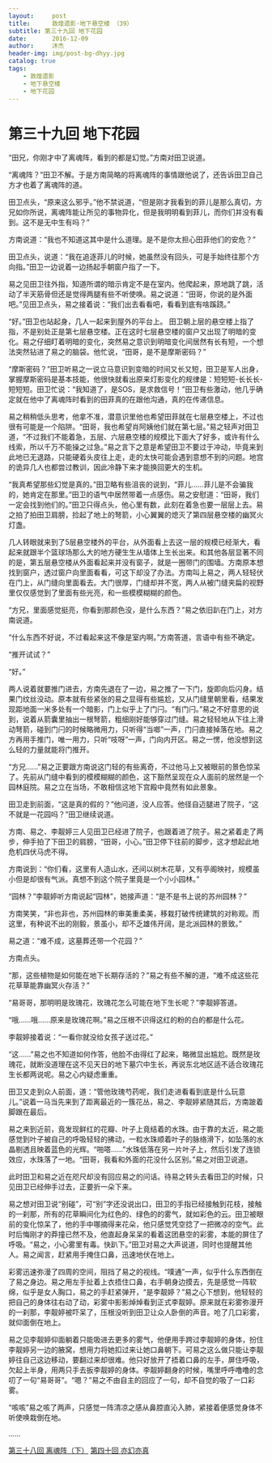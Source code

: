 ```yaml
---
layout:     post
title:      敦煌遗影·地下悬空楼 （39）
subtitle: 第三十九回 地下花园
date:       2016-12-09
author:     沐杰
header-img: img/post-bg-dhyy.jpg
catalog: true
tags:
    - 敦煌遗影
    - 地下悬空楼
    - 地下花园
---
```

# 第三十九回 地下花园

“田兄，你刚才中了离魂阵，看到的都是幻觉。”方南对田卫说道。

“离魂阵？”田卫不解。于是方南简略的将离魂阵的事情跟他说了，还告诉田卫自己方才也着了离魂阵的道。

田卫点头，“原来这么邪乎。”他不禁说道，“但是刚才我看到的菲儿是那么真切，方兄如你所说，离魂阵能让所见的事物异化，但是我明明看到菲儿，而你们并没有看到。这不是无中生有吗？”

方南说道：“我也不知道这其中是什么道理。是不是你太担心田菲他们的安危？”

田卫点头，说道：“我在追逐菲儿的时候，她虽然没有回头，可是手始终往那个方向指。”田卫一边说着一边扬起手朝窗户指了一下。

易之见田卫往外指，知道所谓的暗示肯定不是在室内。他爬起来，原地跳了跳，活动了半天筋骨但还是觉得两腿有些不听使唤。易之说道：“田哥，你说的是外面吧。”见田卫点头，易之接着说：“我们出去看看吧，看看到底有啥蹊跷。”

“好。”田卫也站起身，几人一起来到屋外的平台上。 田卫朝上层的悬空楼上指了指，不是别处正是第七层悬空楼。正在这时七层悬空楼的窗户又出现了明暗的变化。易之仔细盯着明暗的变化，突然易之意识到明暗变化间居然有长有短，一个想法突然钻进了易之的脑袋。他忙说，“田哥，是不是摩斯密码？”

“摩斯密码？”田卫听易之一说立马意识到变暗的时间又长又短，田卫是军人出身，掌握摩斯密码是基本技能，他很快就看出原来灯影变化的规律是：短短短-长长长-短短短。田卫忙说：“我知道了，是SOS，是求救信号！”田卫有些激动，他几乎确定就在他中了离魂阵时看到的田菲真的在跟他沟通，真的在传递信息。

易之稍稍低头思考，他拿不准，潜意识里他也希望田菲就在七层悬空楼上，不过也很有可能是一个陷阱。“田哥，我也希望肖阿姨他们就在第七层。”易之轻声对田卫道，“不过我们不能着急，五层、六层悬空楼的规模比下面大了好多，或许有什么线索，所以千万不能操之过急。”易之言下之意是希望田卫不要过于冲动，毕竟来到此地已无退路，只能硬着头皮往上走，走的太快可能会遇到意想不到的问题。地宫的诡异几人也都尝过教训，因此冷静下来才能换回更大的生机。

“我真希望那些幻觉是真的。”田卫略有些沮丧的说到，“菲儿……菲儿是不会骗我的，她肯定在那里。”田卫的语气中居然带着一点感伤。易之安慰道：“田哥，我们一定会找到他们的。”田卫只得点头，他心里有数，此刻在着急也要一层层上去。易之拍了拍田卫肩膀，捡起了地上的弩箭，小心翼翼的熄灭了第四层悬空楼的幽冥火灯盏。

几人转眼就来到了5层悬空楼外的平台，从外面看上去这一层的规模已经渐大，看起来就跟半个篮球场那么大的地方硬生生从墙体上生长出来。和其他各层显著不同的是，第五层悬空楼从外面看起来并没有窗子，就是一圈带门的围墙。方南原本想找到窗户，透过窗户向里面看看，可这下却没了办法。方南叫上易之，两人轻轻伏在门上，从门缝向里面看去。大门很厚，门缝却并不宽，两人从被门缝夹扁的视野里仅仅感觉到了里面有些光亮，和一些模模糊糊的颜色。

“方兄，里面感觉挺亮，你看到那颜色没，是什么东西？”易之依旧趴在门上，对方南说道。

“什么东西不好说，不过看起来这不像是室内啊。”方南答道，言语中有些不确定。

“推开试试？”

“好。”

两人说着就要推门进去，方南先退在了一边，易之推了一下门，旋即向后闪身。结果门纹丝没动。原本就有些紧张的易之显得有些尴尬，又从门缝里朝里看，结果发现距地面一米多处有一个暗影，门上似乎上了门闩。“有门闩。”易之不好意思的说到，说着从箭囊里抽出一根弩箭，粗细刚好能够穿过门缝。易之轻轻地从下往上滑动弩箭，碰到门闩的时候略微用力，只听得“当啷”一声，门闩直接掉落在地。易之方再用手推门，唯一用力，只听“吱呀”一声，门向内开区。易之一愣，他没想到这么轻的力量就能将门推开。

“方兄……”易之正要跟方南说这门轻的有些离奇，不过他马上又被眼前的景色惊呆了。先前从门缝中看到的模模糊糊的颜色，这下豁然呈现在众人面前的居然是一个园林庭院。易之立在当场，不敢相信这地下宫殿中竟然有如此景象。

田卫走到前面，“这是真的假的？”他问道，没人应答。他径自迈腿进了院子，“这不就是一花园吗？”田卫继续说道。

方南、易之、李靓婷三人见田卫已经进了院子，也跟着进了院子。易之紧着走了两步，伸手拍了下田卫的肩膀，“田哥，小心。”田卫停下往前的脚步，这才想起此地危机四伏马虎不得。

方南说到：“你们看，这里有人造山水，还间以树木花草，又有亭阁映衬，规模虽小但是却很有气派。真想不到这个院子里竟是一个小小园林。”

“园林？”李靓婷听方南说起“园林”，她接声道：“是不是书上说的苏州园林？”

方南笑笑，“非也非也，苏州园林的审美重柔美，移栽打破传统建筑的对称观。而这里，有种说不出的刚毅，景虽小，却不乏雄伟开阔，是北派园林的景致。”

易之道：“难不成，这墓葬还带一个花园？”

方南点头。

“那，这些植物是如何能在地下长期存活的？”易之有些不解的道，“难不成这些花花草草能靠幽冥火存活？”

“易哥哥，那明明是玫瑰花，玫瑰花怎么可能在地下生长呢？”李靓婷答道。

“哦……哦……原来是玫瑰花啊。”易之压根不识得这红的粉的白的都是什么花。

李靓婷接着说：“一看你就没给女孩子送过花。”

“这……”易之也不知道如何作答，他脸不由得红了起来，略微显出尴尬。既然是玫瑰花，就断没道理在这不见天日的地下墓穴中生长，再说东北地区适不适合玫瑰花生长都两说呢。易之心内疑虑重重。

田卫又走到众人前面，道：“管他玫瑰芍药呢，我们走进看看到底是什么玩意儿。”说着一马当先来到了距离最近的一簇花丛，易之、李靓婷紧随其后，方南跛着脚跟在最后。

易之来到近前，竟发现鲜红的花瓣、叶子上竟结着的水珠。由于靠的太近，易之能感觉到叶子被自己的呼吸轻轻的拂动，一粒水珠顺着叶子的脉络滑下，如坠落的水晶剔透且映着蓝色的光辉。“啪嗒……”水珠低落在另一片叶子上，然后引发了连锁效应，水珠落了一地。“田哥，我看和外面的花没什么区别。”易之对田卫说道。

此时田卫和易之近在咫尺却没有回应易之的问话。待易之转头去看田卫的时候，只见田卫已经伸手过去，正要折一朵下来。

易之想对田卫说“别碰”，可“别”字还没说出口，田卫的手指已经接触到花枝，接触的一刹那，所有的花草瞬间化为红色的、绿色的的雾气，就如彩色的云。田卫被眼前的变化惊呆了，他的手中哪摘得来花朵，他只感觉凭空捻了一把微凉的空气。此时后悔刚才的莽撞已然不及，他直起身呆呆的看着这团悬空的彩雾，本能的屏住了呼吸。“易之，小心雾里有毒。快趴下。”田卫对易之大声说道，同时也提醒其他人。易之闻言，赶紧用手掩住口鼻，迅速地伏在地上。

彩雾迅速弥漫了四周的空间，阻挡了易之的视线。“噗通”一声，似乎什么东西倒在了易之身边。易之用左手扯着上衣捂住口鼻，右手朝身边摸去，先是感觉一阵软绵，似乎是女人胸口，易之的手赶紧弹开，“是李靓婷？”易之心下想到，他轻轻的把自己的身体往右动了动，彩雾中影影焯焯看到正式李靓婷。原来就在彩雾弥漫开的一刹那，李靓婷被吓呆了，压根没听到田卫让众人卧倒的声音。呛了几口彩雾，就仰面倒在地上。

易之见李靓婷仰面躺着只能吸进去更多的雾气，他便用手跨过李靓婷的身体，扮住李靓婷另一边的腋窝，想用力将她扣过来让她口鼻朝下。可易之这么做只能让李靓婷往自己这边移动，要翻过来却很难。他只好放开了捂着口鼻的左手，屏住呼吸，欠起上半身，用两只手去扳李靓婷的身体。李靓婷翻身的时候，嘴里呼呼噜噜的念叨了一句“易哥哥”。“嗯？”易之不由自主的回应了一句，却不自觉的吸了一口彩雾。

“咳咳”易之咳了两声，只感觉一阵清凉之感从鼻腔直沁入肺，紧接着便感觉身体不听使唤栽倒在地。

……

[第三十八回 离魂阵（下）](http://www.jianshu.com/p/109cee5495b1)
[第四十回 亦幻亦真](http://www.jianshu.com/p/1683c4cbdaf5)
